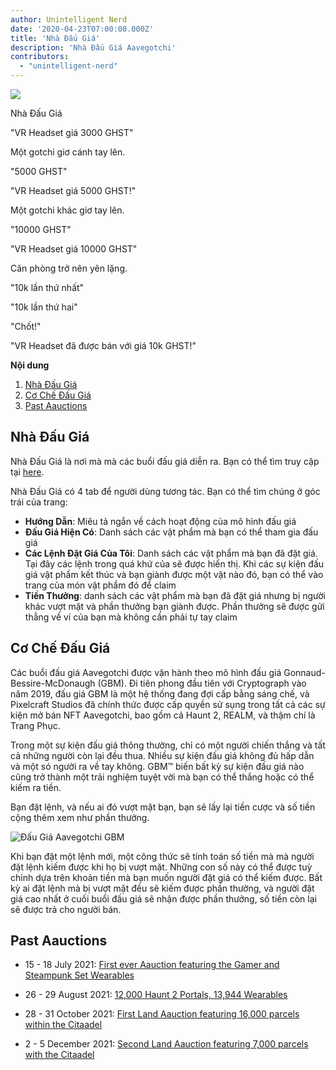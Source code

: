 ```yaml
---
author: Unintelligent Nerd
date: '2020-04-23T07:00:00.000Z'
title: 'Nhà Đấu Giá'
description: 'Nhà Đấu Giá Aavegotchi'
contributors:
  - "unintelligent-nerd"
---
```


<div class="headerImageContainer">
<img class="headerImage" src="/aauction/auctioneer-gotchi.png">
<p class="headerImageText">Nhà Đấu Giá</p>
</div>

"VR Headset giá 3000 GHST"

Một gotchi giơ cánh tay lên.

"5000 GHST"

"VR Headset giá 5000 GHST!"

Một gotchi khác giơ tay lên.

"10000 GHST"

"VR Headset giá 10000 GHST"

Căn phòng trở nên yên lặng.

"10k lần thứ nhất"

"10k lần thứ hai"

"Chốt!"

"VR Headset đã được bán với giá 10k GHST!"

<div class="contentsBox">

**Nội dung**

<ol>
<li><a href=#aauction-house>Nhà Đấu Giá</a></li>
<li><a href=#aauction-mechanisms>Cơ Chế Đấu Giá</a></li>
<li><a href=#past-aauctions>Past Aauctions</a></li>
</ol>

</div>

## Nhà Đấu Giá

Nhà Đấu Giá là nơi mà mà các buổi đấu giá diễn ra. Bạn có thể tìm truy cập tại [here](https://aavegotchi.com/auction).

Nhà Đấu Giá có 4 tab để người dùng tương tác. Bạn có thể tìm chúng ở góc trái của trang:

* **Hướng Dẫn**: Miêu tả ngắn về cách hoạt động của mô hình đấu giá
* **Đấu Giá Hiện Có**: Danh sách các vật phẩm mà bạn có thể tham gia đấu giá
* **Các Lệnh Đặt Giá Của Tôi**: Danh sách các vật phẩm mà bạn đã đặt giá. Tại đây các lệnh trong quá khứ của sẽ được hiển thị. Khi các sự kiện đấu giá vật phẩm kết thúc và bạn giành được một vật nào đó, bạn có thể vào trang của món vật phẩm đó để claim
* **Tiền Thưởng**: danh sách các vật phẩm mà bạn đã đặt giá nhưng bị người khác vượt mặt và phần thưởng bạn giành được. Phần thưởng sẽ được gửi thẳng về ví của bạn mà không cần phải tự tay claim

## Cơ Chế Đấu Giá

Các buổi đấu giá Aavegotchi được vận hành theo mô hình đấu giá Gonnaud-Bessire-McDonaugh (GBM). Đi tiên phong đầu tiên với Cryptograph vào năm 2019, đấu giá GBM là một hệ thống đang đợi cấp bằng sáng chế, và Pixelcraft Studios đã chính thức được cấp quyền sử sụng trong tất cả các sự kiện mở bán NFT Aavegotchi, bao gồm cả Haunt 2, REALM, và thậm chí là Trang Phục.

Trong một sự kiện đấu giá thông thường, chỉ có một người chiến thắng và tất cả những người còn lại đều thua. Nhiều sự kiện đấu giá không đủ hấp dẫn và một só người ra về tay không. GBM™ biến bất kỳ sự kiện đấu giá nào cũng trở thành một trải nghiệm tuyệt vời mà bạn có thể thắng hoặc có thể kiếm ra tiền.

Bạn đặt lệnh, và nếu ai đó vượt mặt bạn, bạn sẽ lấy lại tiền cược và số tiền cộng thêm xem như phần thưởng.

<img class = "bodyImage" src = "/aauction/gbm-auction.png" alt = "Đấu Giá Aavegotchi GBM" />

Khi bạn đặt một lệnh mới, một công thức sẽ tính toán số tiền mà mà người đặt lệnh kiếm được khi họ bị vượt mặt. Những con số này có thể được tuỳ chỉnh dựa trên khoản tiền mà bạn muốn người đặt giá có thể kiếm được. Bất kỳ ai đặt lệnh mà bị vượt mặt đều sẽ kiếm được phần thưởng, và người đặt giá cao nhất ở cuối buổi đấu giá sẽ nhận được phần thưởng, số tiền còn lại sẽ được trả cho người bán.

## Past Aauctions

* 15 - 18 July 2021: [First ever Aauction featuring the Gamer and Steampunk Set Wearables](https://aavegotchi.medium.com/aavegotchi-bid-to-earn-auctions-are-coming-to-polygon-4bf26a09db29)

* 26 - 29 August 2021: [12,000 Haunt 2 Portals, 13,944 Wearables](https://aavegotchi.medium.com/the-ultimate-guide-to-aavegotchi-haunt-2-8bd086f9026c)

* 28 - 31 October 2021: [First Land Aauction featuring 16,000 parcels within the Citaadel](https://aavegotchi.medium.com/the-ultimate-guide-to-aavegotchi-land-sale-1-coming-this-halloween-4af9134236f3)

* 2 - 5 December 2021: [Second Land Aauction featuring 7,000 parcels with the Citaadel](https://aavegotchi.medium.com/second-gotchiverse-land-sale-confirmed-to-begin-december-2nd-8bc7b7dd9957)